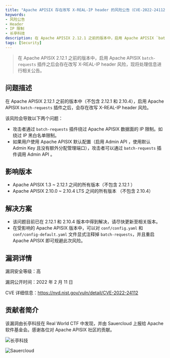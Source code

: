 ```yaml
---
title: "Apache APISIX 存在改写 X-REAL-IP header 的风险公告（CVE-2022-24112）"
keywords: 
- 风险公告
- Header
- IP 限制
- 长亭科技
description: 在 Apache APISIX 2.12.1 之前的版本中，启用 Apache APISIX `batch-requests` 插件之后会存在改写 X-REAL-IP header 风险，现将处理信息进行相关公告。
tags: [Security]
---
```


> 在 Apache APISIX 2.12.1 之前的版本中，启用 Apache APISIX `batch-requests` 插件之后会存在改写 X-REAL-IP header 风险，现将处理信息进行相关公告。

<!--truncate-->

## 问题描述

在 Apache APISIX 2.12.1 之前的版本中（不包含 2.12.1 和 2.10.4），启用 Apache APISIX `batch-requests` 插件之后，会存在改写 X-REAL-IP header 风险。

该风险会导致以下两个问题：

- 攻击者通过 `batch-requests` 插件绕过 Apache APISIX 数据面的 IP 限制。如绕过 IP 黑白名单限制。
- 如果用户使用 Apache APISIX 默认配置（启用 Admin API ，使用默认 Admin Key 且没有额外分配管理端口），攻击者可以通过 `batch-requests` 插件调用 Admin API 。

## 影响版本

- Apache APISIX 1.3 ~ 2.12.1  之间的所有版本（不包含 2.12.1 ）
- Apache APISIX 2.10.0 ~ 2.10.4 LTS 之间的所有版本 （不包含 2.10.4）

## 解决方案

- 该问题目前已在 2.12.1 和 2.10.4 版本中得到解决，请尽快更新至相关版本。
- 在受影响的 Apache APISIX 版本中，可以对 `conf/config.yaml` 和 `conf/config-default.yaml` 文件显式注释掉 `batch-requests`，并且重启 Apache APISIX 即可规避此次风险。

## 漏洞详情

漏洞安全等级：高

漏洞公开时间：2022 年 2 月 11 日

CVE 详细信息：https://nvd.nist.gov/vuln/detail/CVE-2022-24112

## 贡献者简介

该漏洞由长亭科技在 Real World CTF 中发现，并由 Sauercloud 上报给 Apache 软件基金会。感谢各位对 Apache APISIX 社区的贡献。

![长亭科技](https://static.apiseven.com/202108/1644480307386-91e48731-b872-480f-8a24-0de7e43d00a9.png)

![Sauercloud](https://static.apiseven.com/202108/1644632196291-6b9bca14-7893-47c7-9f93-99c28ff54044.png)

